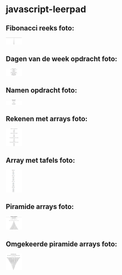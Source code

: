 # javascript-leerpad
## Fibonacci reeks foto: 
<img
    src="/screenshots/fibonacci-screenshot.png"
    alt="screenshot van fibonacci opdracht"
    title="fibonacci"
    style="display: inline-block; margin: 0 auto; max-width: 50px">

## Dagen van de week opdracht foto:
<img
    src="/screenshots/days-screenshot.png"
    alt="screenshot van dagen opdracht"
    title="days"
    style="display: inline-block; margin: 0 auto; max-width: 50px">

## Namen opdracht foto:
<img
    src="/screenshots/namen-screenshot.png"
    alt="screenshot van namen opdracht"
    title="names"
    style="display: inline-block; margin: 0 auto; max-width: 50px">

## Rekenen met arrays foto:
<img
    src="/screenshots/math-array-screenshot.png"
    alt="screenshot van math array opdracht"
    title="math arrays"
    style="display: inline-block; margin: 0 auto; max-width: 50px">

## Array met tafels foto:
<img
    src="/screenshots/tafel-array-screenshot.png"
    alt="screenshot van tafel array opdracht"
    title="arrays met tafels"
    style="display: inline-block; margin: 0 auto; max-width: 50px">

## Piramide arrays foto:
<img
    src="/screenshots/piramide-screenshot.png"
    alt="screenshot van piramide opdracht"
    title="piramide opdracht"
    style="display: inline-block; margin: 0 auto; max-width: 50px">

## Omgekeerde piramide arrays foto:
<img
    src="/screenshots/omgekeerd-piramide-screenshot.png"
    alt="screenshot van omgekeerde piramide opdracht"
    title="omgekeerde piramide opdracht"
    style="display: inline-block; margin: 0 auto; max-width: 50px">
